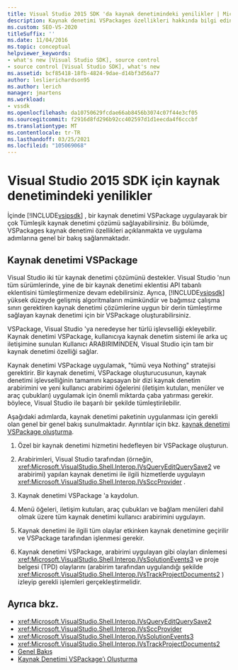 ```yaml
---
title: Visual Studio 2015 SDK 'da kaynak denetimindeki yenilikler | Microsoft Docs
description: Kaynak denetimi VSPackages özellikleri hakkında bilgi edinin ve uygulama adımlarına genel bir bakış inceleyin.
ms.custom: SEO-VS-2020
titleSuffix: ''
ms.date: 11/04/2016
ms.topic: conceptual
helpviewer_keywords:
- what's new [Visual Studio SDK], source control
- source control [Visual Studio SDK], what's new
ms.assetid: bcf85418-18fb-4824-9dae-d14bf3d56a77
author: leslierichardson95
ms.author: lerich
manager: jmartens
ms.workload:
- vssdk
ms.openlocfilehash: da10750629fcdae66ab8456b3074c07f44e3cf05
ms.sourcegitcommit: f2916d8fd296b92cc402597d1d1eecda4f6cccbf
ms.translationtype: MT
ms.contentlocale: tr-TR
ms.lasthandoff: 03/25/2021
ms.locfileid: "105069068"
---
```

# <a name="whats-new-in-source-control-for-the-visual-studio-2015-sdk"></a>Visual Studio 2015 SDK için kaynak denetimindeki yenilikler

İçinde [!INCLUDE[vsipsdk](../../extensibility/includes/vsipsdk_md.md)] , bir kaynak denetimi VSPackage uygulayarak bir çok Tümleşik kaynak denetimi çözümü sağlayabilirsiniz. Bu bölümde, VSPackages kaynak denetimi özellikleri açıklanmakta ve uygulama adımlarına genel bir bakış sağlanmaktadır.

## <a name="the-source-control-vspackage"></a>Kaynak denetimi VSPackage

Visual Studio iki tür kaynak denetimi çözümünü destekler. Visual Studio 'nun tüm sürümlerinde, yine de bir kaynak denetimi eklentisi API tabanlı eklentisini tümleştirmenize devam edebilirsiniz. Ayrıca, [!INCLUDE[vsipsdk](../../extensibility/includes/vsipsdk_md.md)] yüksek düzeyde gelişmiş algoritmaların mümkündür ve bağımsız çalışma sınırı gerektiren kaynak denetimi çözümlerine uygun bir derin tümleştirme sağlayan kaynak denetimi için bir VSPackage oluşturabilirsiniz.

VSPackage, Visual Studio 'ya neredeyse her türlü işlevselliği ekleyebilir. Kaynak denetimi VSPackage, kullanıcıya kaynak denetim sistemi ile arka uç iletişimine sunulan Kullanıcı ARABIRIMINDEN, Visual Studio için tam bir kaynak denetimi özelliği sağlar.

Kaynak denetimi VSPackage uygulamak, "tümü veya Nothing" stratejisi gerektirir. Bir kaynak denetimi, VSPackage oluşturucusunun, kaynak denetimi işlevselliğinin tamamını kapsayan bir dizi kaynak denetim arabirimini ve yeni kullanıcı arabirimi öğelerini (iletişim kutuları, menüler ve araç çubukları) uygulamak için önemli miktarda çaba yatırması gerekir. böylece, Visual Studio ile başarılı bir şekilde tümleştirilebilir.

Aşağıdaki adımlarda, kaynak denetimi paketinin uygulanması için gerekli olan genel bir genel bakış sunulmaktadır. Ayrıntılar için bkz. [kaynak denetimi VSPackage oluşturma](../../extensibility/internals/creating-a-source-control-vspackage.md).

1. Özel bir kaynak denetimi hizmetini hedefleyen bir VSPackage oluşturun.

2. Arabirimleri, Visual Studio tarafından (örneğin, <xref:Microsoft.VisualStudio.Shell.Interop.IVsQueryEditQuerySave2> ve arabirimi) yapılan kaynak denetimi ile ilgili hizmetlerde uygulayın <xref:Microsoft.VisualStudio.Shell.Interop.IVsSccProvider> .

3. Kaynak denetimi VSPackage 'a kaydolun.

4. Menü öğeleri, iletişim kutuları, araç çubukları ve bağlam menüleri dahil olmak üzere tüm kaynak denetimi kullanıcı arabirimini uygulayın.

5. Kaynak denetimi ile ilgili tüm olaylar etkinken kaynak denetimine geçirilir ve VSPackage tarafından işlenmesi gerekir.

6. Kaynak denetimi VSPackage, arabirimi uygulayan gibi olayları dinlemesi <xref:Microsoft.VisualStudio.Shell.Interop.IVsSolutionEvents3> ve proje belgesi (TPD) olaylarını (arabirim tarafından uygulandığı şekilde <xref:Microsoft.VisualStudio.Shell.Interop.IVsTrackProjectDocuments2> ) izleyip gerekli işlemleri gerçekleştirmelidir.

## <a name="see-also"></a>Ayrıca bkz.

- <xref:Microsoft.VisualStudio.Shell.Interop.IVsQueryEditQuerySave2>
- <xref:Microsoft.VisualStudio.Shell.Interop.IVsSccProvider>
- <xref:Microsoft.VisualStudio.Shell.Interop.IVsSolutionEvents3>
- <xref:Microsoft.VisualStudio.Shell.Interop.IVsTrackProjectDocuments2>
- [Genel Bakış](../../extensibility/internals/source-control-integration-overview.md)
- [Kaynak Denetimi VSPackage’ı Oluşturma](../../extensibility/internals/creating-a-source-control-vspackage.md)
